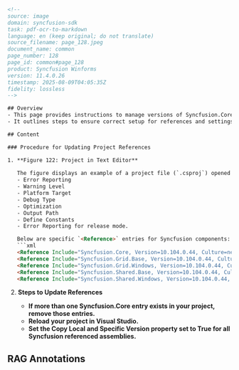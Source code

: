 ```html
<!-- 
source: image
domain: syncfusion-sdk
task: pdf-ocr-to-markdown
language: en (keep original; do not translate)
source_filename: page_128.jpeg
document_name: common
page_number: 128
page_id: common#page_128
product: Syncfusion Winforms
version: 11.4.0.26
timestamp: 2025-08-09T04:05:35Z
fidelity: lossless
-->

## Overview
- This page provides instructions to manage versions of Syncfusion.Core references in a project.
- It outlines steps to ensure correct setup for references and settings in the project.

## Content

### Procedure for Updating Project References

1. **Figure 122: Project in Text Editor**
   
   The figure displays an example of a project file (`.csproj`) opened in a text editor (`Notepad++`). This section includes configurations for build settings such as:
   - Error Reporting
   - Warning Level
   - Platform Target
   - Debug Type
   - Optimization
   - Output Path
   - Define Constants
   - Error Reporting for release mode.

   Below are specific `<Reference>` entries for Syncfusion components:
   ```xml
   <Reference Include="Syncfusion.Core, Version=10.104.0.44, Culture=neutral, PublicKeyToken=632609b4d040f6b4" />
   <Reference Include="Syncfusion.Grid.Base, Version=10.104.0.44, Culture=neutral, PublicKeyToken=3d67ed1f87d4" />
   <Reference Include="Syncfusion.Grid.Windows, Version=10.104.0.44, Culture=neutral, PublicKeyToken=3d67ed1f8" />
   <Reference Include="Syncfusion.Shared.Base, Version=10.104.0.44, Culture=neutral, PublicKeyToken=3d67ed1f87d4" />
   <Reference Include="Syncfusion.Shared.Windows, Version=10.104.0.44, Culture=neutral, PublicKeyToken=3d67ed1" />
   ```

2. **Steps to Update References**

   - **If more than one Syncfusion.Core entry exists in your project, remove those entries.**
   - **Reload your project in Visual Studio.**
   - **Set the Copy Local and Specific Version property set to True for all Syncfusion referenced assemblies.**

## RAG Annotations

<!-- tags: [syncfusion, winforms, project configuration, references, assembly version] keywords: [Syncfusion.Core, reference management, Copy Local, Specific Version, project file, Visual Studio] -->
```